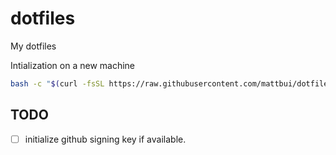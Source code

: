 # dotfiles

My dotfiles

Intialization on a new machine

```bash
bash -c "$(curl -fsSL https://raw.githubusercontent.com/mattbui/dotfiles/master/initialize.sh)"
```

## TODO

- [ ] initialize github signing key if available.
